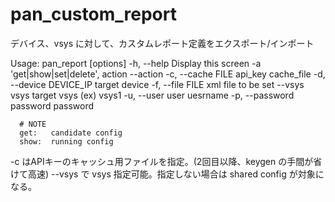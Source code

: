 pan_custom_report
=================

デバイス、vsys に対して、カスタムレポート定義をエクスポート/インポート

  Usage: pan_report [options]
      -h, --help                       Display this screen
      -a 'get|show|set|delete',        action
          --action
      -c, --cache FILE                 api_key cache_file
      -d, --device DEVICE_IP           target device
      -f, --file FILE                  xml file to be set
          --vsys vsys                  target vsys (ex) vsys1
      -u, --user user                  uesrname
      -p, --password password          password

      # NOTE
      get:   candidate config
      show:  running config

-c はAPIキーのキャッシュ用ファイルを指定。(2回目以降、keygen の手間が省けて高速)
--vsys で vsys 指定可能。指定しない場合は shared config が対象になる。
